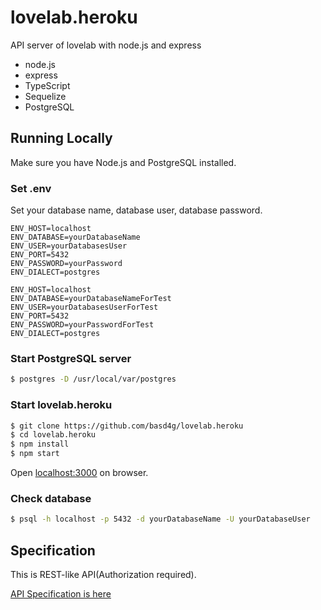 # lovelab.heroku

API server of lovelab with node.js and express

- node.js
 - express
 - TypeScript
 - Sequelize
- PostgreSQL

## Running Locally

Make sure you have Node.js and PostgreSQL installed.

### Set .env

Set your database name, database user, database password.

```.env
ENV_HOST=localhost
ENV_DATABASE=yourDatabaseName
ENV_USER=yourDatabasesUser
ENV_PORT=5432
ENV_PASSWORD=yourPassword
ENV_DIALECT=postgres

ENV_HOST=localhost
ENV_DATABASE=yourDatabaseNameForTest
ENV_USER=yourDatabasesUserForTest
ENV_PORT=5432
ENV_PASSWORD=yourPasswordForTest
ENV_DIALECT=postgres
```

### Start PostgreSQL server

```sh
$ postgres -D /usr/local/var/postgres
```

### Start lovelab.heroku

```sh
$ git clone https://github.com/basd4g/lovelab.heroku
$ cd lovelab.heroku
$ npm install
$ npm start
```

Open [localhost:3000](http://localhost:3000/) on browser.

### Check database

```sh
$ psql -h localhost -p 5432 -d yourDatabaseName -U yourDatabaseUser
```

## Specification

This is REST-like API(Authorization required).

[API Specification is here](documents/specification/index.md)

